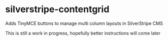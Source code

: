 # silverstripe-contentgrid
Adds TinyMCE buttons to manage multi column layouts in SilverStripe CMS

This is still a work in progress, hopefully better instructions will come later
